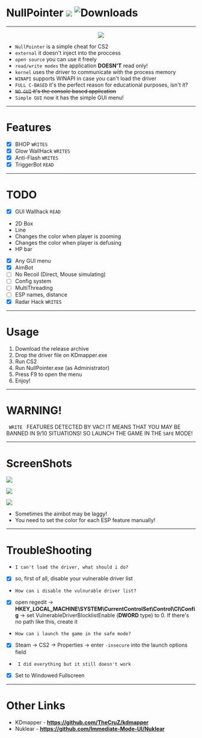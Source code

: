 
# NullPointer ![](https://img.shields.io/badge/C-blue) ![Downloads](https://img.shields.io/github/downloads/9ght-code/NullPointer/total)

***

<p align="center">
  <img src = "https://github.com/9ght-code/NullPointer/assets/107795776/9f59917d-63df-42f2-8221-4ee798c2c950">
</p>

+ <code>NullPointer</code> is a simple cheat for CS2 
+ <code>external</code> it doesn't inject into the proccess
+ <code>open source</code> you can use it freely
+ <code>read/write modes</code> the application **DOESN'T** read only!
+ <code>kernel</code> uses the driver to communicate with the process memory
+ <code>WINAPI</code> supports WINAPI in case you can't load the driver
+ <code>FULL C-BASED</code> it's the perfect reason for educational purposes, isn't it?
+ ~~<code>NO GUI</code> it's the console based application~~
+ <code>Simple GUI</code> now it has the simple GUI menu!

***

# Features
- [X] BHOP <code>WRITES</code>
- [x] Glow WallHack <code>WRITES</code>
- [X] Anti-Flash <code>WRITES</code>
- [X] TriggerBot <code>READ</code>

***
# TODO
- [X] GUI Wallhack <code>READ</code>
 - 2D Box
 - Line
 - Changes the color when player is zooming
 - Changes the color when player is defusing
 - HP bar
   
- [X] Any GUI menu
- [X] AimBot
- [ ] No Recoil (Direct, Mouse simulating)
- [ ] Config system
- [ ] MultiThreading
- [ ] ESP names, distance
- [X] Radar Hack <code>WRITES</code>

***
# Usage
1. Download the release archive
2. Drop the driver file on KDmapper.exe
3. Run CS2
4. Run NullPointer.exe (as Administrator)
5. Press F9 to open the menu
6. Enjoy!


***

# WARNING!

<code> WRITE </code> FEATURES DETECTED BY VAC! IT MEANS THAT YOU MAY BE BANNED IN 9/10 SITUATIONS! SO LAUNCH THE GAME IN THE <code>SAFE</code> MODE!

***

# ScreenShots
![](https://github.com/user-attachments/assets/bb23dfd4-7b6a-4705-9b89-b4faa8f96634)

![](https://github.com/user-attachments/assets/514ef043-3497-4de0-bb24-751532241d09)

![](https://github.com/user-attachments/assets/8d2ab91c-87a1-4ba3-bcf9-b2ba16f7fb9e)


- Sometimes the aimbot may be laggy!
- You need to set the color for each ESP feature manually!
***

# TroubleShooting
- <code>I can't load the driver, what should i do?</code>
- [X] so, first of all, disable your vulnerable driver list
- <code>How can i disable the vulnurable driver list?</code>
- [X] open regedit -> **HKEY_LOCAL_MACHINE\SYSTEM\CurrentControlSet\Control\CI\Config** -> set VulnerableDriverBlocklistEnable (**DWORD** type) to 0. If there's no path like this, create it
- <code>How can i launch the game in the safe mode?</code>
- [X] Steam -> CS2 -> Properties -> enter <code>-insecure</code> into the launch options field
- <code> I did everything but it still doesn't work</code>
- [X] Set to Windowed Fullscreen

***
# Other Links
+ KDmapper - **https://github.com/TheCruZ/kdmapper**
+ Nuklear - **https://github.com/Immediate-Mode-UI/Nuklear**
